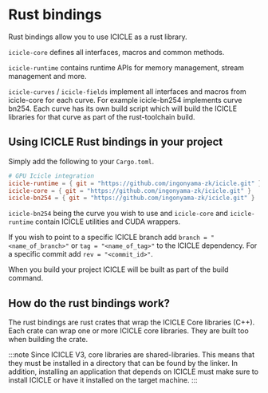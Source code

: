 # Rust bindings

Rust bindings allow you to use ICICLE as a rust library.

`icicle-core` defines all interfaces, macros and common methods.

`icicle-runtime` contains runtime APIs for memory management, stream management and more.

`icicle-curves` / `icicle-fields` implement all interfaces and macros from icicle-core for each curve. For example icicle-bn254 implements curve bn254. Each curve has its own build script which will build the ICICLE libraries for that curve as part of the rust-toolchain build.

## Using ICICLE Rust bindings in your project

Simply add the following to your `Cargo.toml`.

```toml
# GPU Icicle integration
icicle-runtime = { git = "https://github.com/ingonyama-zk/icicle.git" }
icicle-core = { git = "https://github.com/ingonyama-zk/icicle.git" }
icicle-bn254 = { git = "https://github.com/ingonyama-zk/icicle.git" }
```

`icicle-bn254` being the curve you wish to use and `icicle-core` and `icicle-runtime` contain ICICLE utilities and CUDA wrappers.

If you wish to point to a specific ICICLE branch add `branch = "<name_of_branch>"` or `tag = "<name_of_tag>"` to the ICICLE dependency. For a specific commit add `rev = "<commit_id>"`.

When you build your project ICICLE will be built as part of the build command.

## How do the rust bindings work?

The rust bindings are rust crates that wrap the ICICLE Core libraries (C++). Each crate can wrap one or more ICICLE core libraries. They are built too when building the crate.

:::note
Since ICICLE V3, core libraries are shared-libraries. This means that they must be installed in a directory that can be found by the linker. In addition, installing an application that depends on ICICLE must make sure to install ICICLE or have it installed on the target machine.
:::
